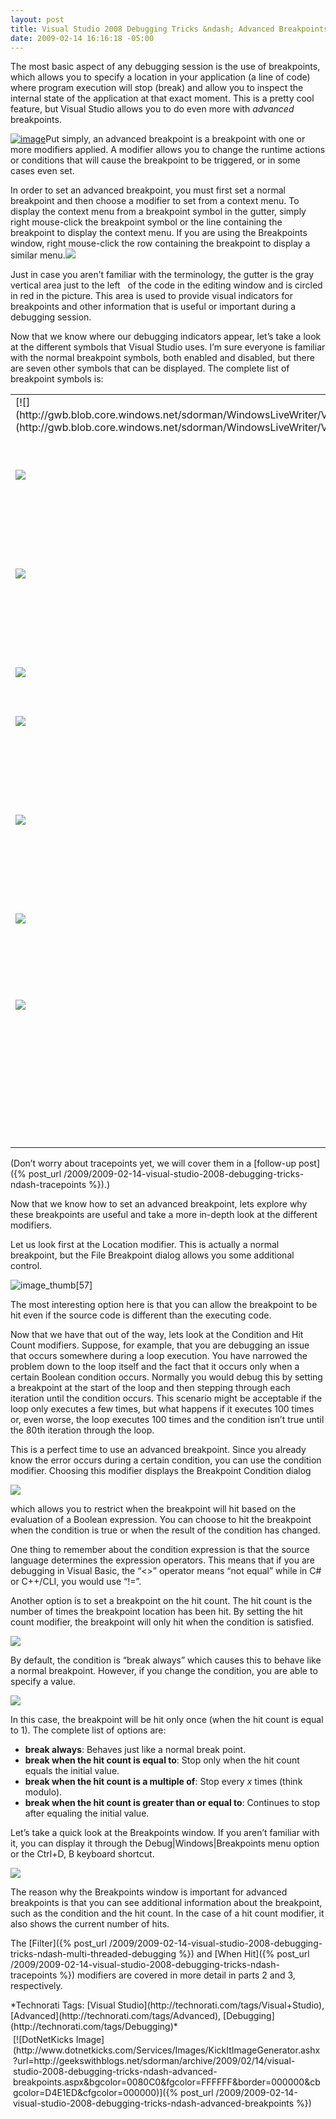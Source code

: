```yaml
---
layout: post
title: Visual Studio 2008 Debugging Tricks &ndash; Advanced Breakpoints
date: 2009-02-14 16:16:18 -05:00
---
```


The most basic aspect of any debugging session is the use of breakpoints, which allows you to specify a location in your application (a line of code) where program execution will stop (break) and allow you to inspect the internal state of the application at that exact moment. This is a pretty cool feature, but Visual Studio allows you to do even more with *advanced* breakpoints.

[![image](http://gwb.blob.core.windows.net/sdorman/WindowsLiveWriter/VisualStudio2008DebuggingTricksAdvancedB_BEAA/image_thumb_2.png "image")](http://gwb.blob.core.windows.net/sdorman/WindowsLiveWriter/VisualStudio2008DebuggingTricksAdvancedB_BEAA/image_6.png)Put simply, an advanced breakpoint is a breakpoint with one or more modifiers applied. A modifier allows you to change the runtime actions or conditions that will cause the breakpoint to be triggered, or in some cases even set. 

In order to set an advanced breakpoint, you must first set a normal breakpoint and then choose a modifier to set from a context menu. To display the context menu from a breakpoint symbol in the gutter, simply right mouse-click the breakpoint symbol or the line containing the breakpoint to display the context menu. If you are using the Breakpoints window, right mouse-click the row containing the breakpoint to display a similar menu.[![](http://gwb.blob.core.windows.net/sdorman/WindowsLiveWriter/VisualStudio2008DebuggingTricksAdvancedB_BEAA/image_thumb_1.png)](http://gwb.blob.core.windows.net/sdorman/WindowsLiveWriter/VisualStudio2008DebuggingTricksAdvancedB_BEAA/image_4.png)

Just in case you aren’t familiar with the terminology, the gutter is the gray vertical area just to the left   of the code in the editing window and is circled in red in the picture. This area is used to provide visual indicators for breakpoints and other information that is useful or important during a debugging session.

Now that we know where our debugging indicators appear, let’s take a look at the different symbols that Visual Studio uses. I’m sure everyone is familiar with the normal breakpoint symbols, both enabled and disabled, but there are seven other symbols that can be displayed. The complete list of breakpoint symbols is:
  <table border="0" cellspacing="0" cellpadding="2" width="400"><tbody>     <tr>       <td valign="top" width="102">[![](http://gwb.blob.core.windows.net/sdorman/WindowsLiveWriter/VisualStudio2008DebuggingTricksAdvancedB_BEAA/image56_thumb.png)](http://gwb.blob.core.windows.net/sdorman/WindowsLiveWriter/VisualStudio2008DebuggingTricksAdvancedB_BEAA/image56_2.png) </td>        <td valign="top" width="298">         

Normal breakpoint [enabled and disabled]
       </td>     </tr>      <tr>       <td valign="top" width="102">[![](http://gwb.blob.core.windows.net/sdorman/WindowsLiveWriter/VisualStudio2008DebuggingTricksAdvancedB_BEAA/image42_thumb.png)](http://gwb.blob.core.windows.net/sdorman/WindowsLiveWriter/VisualStudio2008DebuggingTricksAdvancedB_BEAA/image42_2.png)</td>        <td valign="top" width="298">         

Advanced breakpoint (hit count, condition, filter) property set
       </td>     </tr>      <tr>       <td valign="top" width="102">[![](http://gwb.blob.core.windows.net/sdorman/WindowsLiveWriter/VisualStudio2008DebuggingTricksAdvancedB_BEAA/image44_thumb.png)](http://gwb.blob.core.windows.net/sdorman/WindowsLiveWriter/VisualStudio2008DebuggingTricksAdvancedB_BEAA/image44_2.png) </td>        <td valign="top" width="298">         

Mapped breakpoint in ASP/ASP.NET and mapped to an HTML page
       </td>     </tr>      <tr>       <td valign="top" width="102">[![](http://gwb.blob.core.windows.net/sdorman/WindowsLiveWriter/VisualStudio2008DebuggingTricksAdvancedB_BEAA/image46_thumb.png)](http://gwb.blob.core.windows.net/sdorman/WindowsLiveWriter/VisualStudio2008DebuggingTricksAdvancedB_BEAA/image46_2.png) </td>        <td valign="top" width="298">         

Normal tracepoint
       </td>     </tr>      <tr>       <td valign="top" width="102">[![](http://gwb.blob.core.windows.net/sdorman/WindowsLiveWriter/VisualStudio2008DebuggingTricksAdvancedB_BEAA/image48_thumb.png)](http://gwb.blob.core.windows.net/sdorman/WindowsLiveWriter/VisualStudio2008DebuggingTricksAdvancedB_BEAA/image48_2.png) </td>        <td valign="top" width="298">         

Advanced tracepoint (hit count, condition, filter) property set
       </td>     </tr>      <tr>       <td valign="top" width="102">[![](http://gwb.blob.core.windows.net/sdorman/WindowsLiveWriter/VisualStudio2008DebuggingTricksAdvancedB_BEAA/image50_thumb.png)](http://gwb.blob.core.windows.net/sdorman/WindowsLiveWriter/VisualStudio2008DebuggingTricksAdvancedB_BEAA/image50_2.png) </td>        <td valign="top" width="298">         

Mapped tracepoint in ASP/ASP.NET and mapped to an HTML page
       </td>     </tr>      <tr>       <td valign="top" width="102">[![](http://gwb.blob.core.windows.net/sdorman/WindowsLiveWriter/VisualStudio2008DebuggingTricksAdvancedB_BEAA/image52_thumb.png)](http://gwb.blob.core.windows.net/sdorman/WindowsLiveWriter/VisualStudio2008DebuggingTricksAdvancedB_BEAA/image52_2.png) </td>        <td valign="top" width="298">         

Breakpoint or tracepoint error (the BP or TP will never be set)
       </td>     </tr>      <tr>       <td valign="top" width="102">[![](http://gwb.blob.core.windows.net/sdorman/WindowsLiveWriter/VisualStudio2008DebuggingTricksAdvancedB_BEAA/image54_thumb.png)](http://gwb.blob.core.windows.net/sdorman/WindowsLiveWriter/VisualStudio2008DebuggingTricksAdvancedB_BEAA/image54_2.png) </td>        <td valign="top" width="298">         

Breakpoint or tracepoint warning (generally means the source location is not currently in any loaded module)
       </td>     </tr>   </tbody></table>  

(Don’t worry about tracepoints yet, we will cover them in a [follow-up post]({% post_url /2009/2009-02-14-visual-studio-2008-debugging-tricks-ndash-tracepoints %}).)

Now that we know how to set an advanced breakpoint, lets explore why these breakpoints are useful and take a more in-depth look at the different modifiers.

Let us look first at the Location modifier. This is actually a normal breakpoint, but the File Breakpoint dialog allows you some additional control.

![image_thumb[57]](http://gwb.blob.core.windows.net/sdorman/WindowsLiveWriter/VisualStudio2008DebuggingTricksAdvancedB_BEAA/image_thumb57_6ed54083-2a8a-4fec-b508-fcbbe57685d2.png "image_thumb[57]") 

The most interesting option here is that you can allow the breakpoint to be hit even if the source code is different than the executing code.

Now that we have that out of the way, lets look at the Condition and Hit Count modifiers. Suppose, for example, that you are debugging an issue that occurs somewhere during a loop execution. You have narrowed the problem down to the loop itself and the fact that it occurs only when a certain Boolean condition occurs. Normally you would debug this by setting a breakpoint at the start of the loop and then stepping through each iteration until the condition occurs. This scenario might be acceptable if the loop only executes a few times, but what happens if it executes 100 times or, even worse, the loop executes 100 times and the condition isn’t true until the 80th iteration through the loop.

This is a perfect time to use an advanced breakpoint. Since you already know the error occurs during a certain condition, you can use the condition modifier. Choosing this modifier displays the Breakpoint Condition dialog  

![](http://gwb.blob.core.windows.net/sdorman/WindowsLiveWriter/VisualStudio2008DebuggingTricksAdvancedB_BEAA/image150_3.png) 

which allows you to restrict when the breakpoint will hit based on the evaluation of a Boolean expression. You can choose to hit the breakpoint when the condition is true or when the result of the condition has changed.

One thing to remember about the condition expression is that the source language determines the expression operators. This means that if you are debugging in Visual Basic, the “<>” operator means “not equal” while in C# or C++/CLI, you would use “!=”.

Another option is to set a breakpoint on the hit count. The hit count is the number of times the breakpoint location has been hit. By setting the hit count modifier, the breakpoint will only hit when the condition is satisfied. 

![](http://gwb.blob.core.windows.net/sdorman/WindowsLiveWriter/VisualStudio2008DebuggingTricksAdvancedB_BEAA/image149_3.png) 

By default, the condition is “break always” which causes this to behave like a normal breakpoint. However, if you change the condition, you are able to specify a value.

![](http://gwb.blob.core.windows.net/sdorman/WindowsLiveWriter/VisualStudio2008DebuggingTricksAdvancedB_BEAA/image148_3.png) 

In this case, the breakpoint will be hit only once (when the hit count is equal to 1). The complete list of options are:

*   **break always**: Behaves just like a normal break point.
*   **break when the hit count is equal to**: Stop only when the hit count equals the initial value.
*   **break when the hit count is a multiple of**: Stop every *x* times (think modulo).
*   **break when the hit count is greater than or equal to**: Continues to stop after equaling the initial value.  

Let’s take a quick look at the Breakpoints window. If you aren’t familiar with it, you can display it through the Debug|Windows|Breakpoints menu option or the Ctrl+D, B keyboard shortcut. 

![](http://gwb.blob.core.windows.net/sdorman/WindowsLiveWriter/VisualStudio2008DebuggingTricksAdvancedB_BEAA/image147_3.png) 

The reason why the Breakpoints window is important for advanced breakpoints is that you can see additional information about the breakpoint, such as the condition and the hit count. In the case of a hit count modifier, it also shows the current number of hits.

The [Filter]({% post_url /2009/2009-02-14-visual-studio-2008-debugging-tricks-ndash-multi-threaded-debugging %}) and [When Hit]({% post_url /2009/2009-02-14-visual-studio-2008-debugging-tricks-ndash-tracepoints %}) modifiers are covered in more detail in parts 2 and 3, respectively.

  <div style="padding-bottom: 0px; margin: 0px; padding-left: 0px; padding-right: 0px; display: inline; float: none; padding-top: 0px" id="scid:0767317B-992E-4b12-91E0-4F059A8CECA8:57359293-5136-46a2-a707-aa16afa4d527" class="wlWriterSmartContent">*Technorati Tags: [Visual Studio](http://technorati.com/tags/Visual+Studio), [Advanced](http://technorati.com/tags/Advanced), [Debugging](http://technorati.com/tags/Debugging)*</div><div class="wlWriterHeaderFooter" style="text-align:left; margin:0px; padding:4px 4px 4px 4px;">[![DotNetKicks Image](http://www.dotnetkicks.com/Services/Images/KickItImageGenerator.ashx?url=http://geekswithblogs.net/sdorman/archive/2009/02/14/visual-studio-2008-debugging-tricks-ndash-advanced-breakpoints.aspx&bgcolor=0080C0&fgcolor=FFFFFF&border=000000&cbgcolor=D4E1ED&cfgcolor=000000)]({% post_url /2009/2009-02-14-visual-studio-2008-debugging-tricks-ndash-advanced-breakpoints %})</div>
